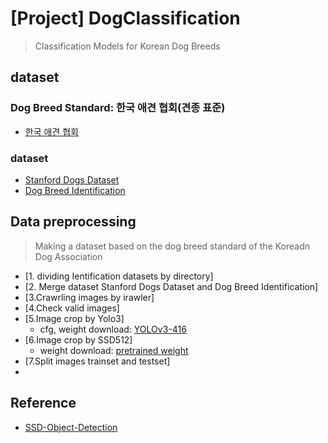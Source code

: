 # [Project] DogClassification 
> Classification Models for Korean Dog Breeds

## dataset

### Dog Breed Standard: 한국 애견 협회(견종 표준)

* [한국 애견 협회](https://www.kkc.or.kr/megazine/megazine_02.html)

### dataset

* [Stanford Dogs Dataset](http://vision.stanford.edu/aditya86/ImageNetDogs/main.html)
* [Dog Breed Identification](https://www.kaggle.com/c/dog-breed-identification/data)

## Data preprocessing

>  Making a dataset based on the dog breed standard of the Koreadn Dog Association
* [1. dividing Ientification datasets by directory]
* [2. Merge dataset Stanford Dogs Dataset and Dog Breed Identification]
* [3.Crawrling images by irawler]
* [4.Check valid images]
* [5.Image crop by Yolo3]
   *  cfg, weight download: [YOLOv3-416](https://pjreddie.com/darknet/yolo/)
* [6.Image crop by SSD512]
   * weight download: [pretrained weight](https://drive.google.com/file/d/1a-64b6y6xsQr5puUsHX_wxI1orQDercM/view)
*  [7.Split images trainset and testset]
*  



## Reference

- [SSD-Object-Detection](https://github.com/InsiderPants/SSD-Object-Detection)

